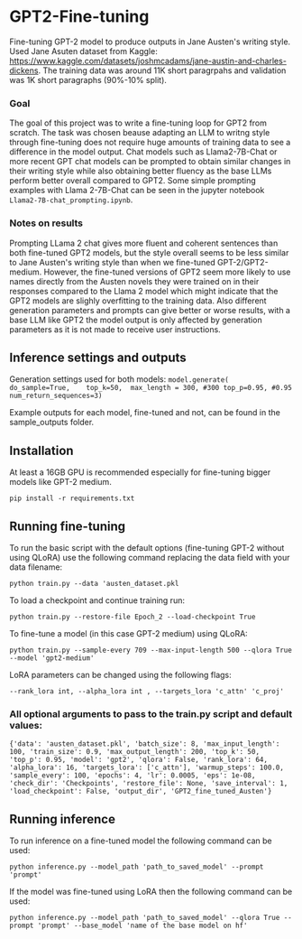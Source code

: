 # GPT2-Fine-tuning

Fine-tuning GPT-2 model to produce outputs in Jane Austen's writing style. Used Jane Asuten dataset from Kaggle: https://www.kaggle.com/datasets/joshmcadams/jane-austin-and-charles-dickens. The training data was around 11K short paragrpahs and validation was 1K short paragraphs (90%-10% split).

### Goal 

The goal of this project was to write a fine-tuning loop for GPT2 from scratch. The task was chosen beause adapting an LLM to writng style through fine-tuning does not require huge amounts of training data to see a difference in the model output. Chat models such as Llama2-7B-Chat or more recent GPT chat models can be prompted to obtain similar changes in their writing style while also obtaining better fluency as the base LLMs perform better overall compared to GPT2. Some simple prompting examples with Llama 2-7B-Chat can be seen in the jupyter notebook ```Llama2-7B-chat_prompting.ipynb```.

### Notes on results
Prompting LLama 2 chat gives more fluent and coherent sentences than both fine-tuned GPT2 models, but the style overall seems to be less similar to Jane Austen's writing style than when we fine-tuned GPT-2/GPT2-medium. However, the fine-tuned versions of GPT2 seem more likely to use names directly from the Austen novels they were trained on in their responses compared to the Llama 2 model which might indicate that the GPT2 models are slighly overfitting to the training data. Also different generation parameters and prompts can give better or worse results, with a base LLM like GPT2 the model output is only affected by generation parameters as it is not made to receive user instructions.


## Inference settings and outputs
Generation settings used for both models: 
                                ```
                                model.generate( 
                                do_sample=True,   
                                top_k=50, 
                                max_length = 300, #300
                                top_p=0.95, #0.95 
                                num_return_sequences=3)
                                 ```

Example outputs for each model, fine-tuned and not, can be found in the sample_outputs folder.

## Installation 
At least a 16GB GPU is recommended especially for fine-tuning bigger models like GPT-2 medium.

``` pip install -r requirements.txt ```

## Running fine-tuning 
To run the basic script with the default options (fine-tuning GPT-2 without using QLoRA) use the following command replacing the data field with your data filename:

 ``` python train.py --data 'austen_dataset.pkl ```

To load a checkpoint and continue training run: 

``` python train.py --restore-file Epoch_2 --load-checkpoint True ```

To fine-tune a model (in this case GPT-2 medium) using QLoRA:

``` python train.py --sample-every 709 --max-input-length 500 --qlora True --model 'gpt2-medium' ```

LoRA parameters can be changed using the following flags:

 ``` --rank_lora int, --alpha_lora int , --targets_lora 'c_attn' 'c_proj' ```

 ### All optional arguments to pass to the train.py script and default values:
 ```
 {'data': 'austen_dataset.pkl', 'batch_size': 8, 'max_input_length': 100, 'train_size': 0.9, 'max_output_length': 200, 'top_k': 50, 'top_p': 0.95, 'model': 'gpt2', 'qlora': False, 'rank_lora': 64, 'alpha_lora': 16, 'targets_lora': ['c_attn'], 'warmup_steps': 100.0, 'sample_every': 100, 'epochs': 4, 'lr': 0.0005, 'eps': 1e-08, 'check_dir': 'Checkpoints', 'restore_file': None, 'save_interval': 1, 'load_checkpoint': False, 'output_dir', 'GPT2_fine_tuned_Austen'}
 
  ```

 ## Running inference

 To run inference on a fine-tuned model the following command can be used:

  ``` python inference.py --model_path 'path_to_saved_model' --prompt 'prompt'  ``` 

 If the model was fine-tuned using LoRA then the following command can be used:

  ``` python inference.py --model_path 'path_to_saved_model' --qlora True --prompt 'prompt' --base_model 'name of the base model on hf'  ```  